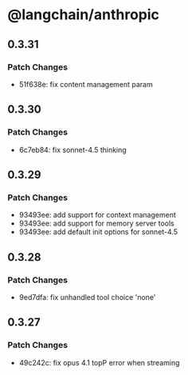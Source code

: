 # @langchain/anthropic

## 0.3.31

### Patch Changes

- 51f638e: fix content management param

## 0.3.30

### Patch Changes

- 6c7eb84: fix sonnet-4.5 thinking

## 0.3.29

### Patch Changes

- 93493ee: add support for context management
- 93493ee: add support for memory server tools
- 93493ee: add default init options for sonnet-4.5

## 0.3.28

### Patch Changes

- 9ed7dfa: fix unhandled tool choice 'none'

## 0.3.27

### Patch Changes

- 49c242c: fix opus 4.1 topP error when streaming
